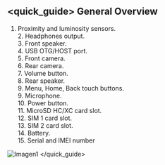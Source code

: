 ## <quick_guide> General Overview

1. Proximity and luminosity sensors.<br> 2. Headphones output.<br> 3. Front speaker.<br> 4. USB OTG/HOST port.<br> 5. Front camera.<br> 6. Rear camera.<br> 7. Volume button.<br> 8. Rear speaker.<br> 9. Menu, Home, Back touch buttons.<br> 9. Microphone.<br> 10. Power button.<br> 11. MicroSD HC/XC card slot.<br> 12. SIM 1 card slot.<br> 13. SIM 2 card slot.<br> 14. Battery.<br> 15. Serial and IMEI number

![Imagen1](http://static.energysistem.com/images/manuals/39594/53738a86b238b.jpg)
</quick_guide>
